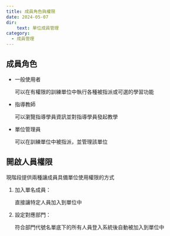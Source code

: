 ```yaml
---
title: 成員角色與權限
date: 2024-05-07
dir:
    text: 單位成員管理
category:
  - 成員管理
---
```


## 成員角色

- 一般使用者

  可以在有權限的訓練單位中執行各種被指派或可選的學習功能

- 指導教師

  可以瀏覽指導學員資訊並對指導學員發起教學

- 單位管理員

  可以在訓練單位中被指派，並管理該單位

## 開啟人員權限

現階段提供兩種讓成員具備單位使用權限的方式

1. 加入單名成員：

   直接讓特定人員加入到單位中

2. 設定對應部門：

   符合部門代號名單底下的所有人員登入系統後自動被加入到單位中
